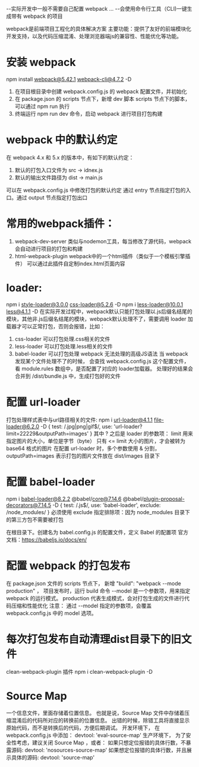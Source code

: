 --实际开发中一般不需要自己配置 webpack ...
--会使用命令行工具（CLI)一键生成带有 webpack 的项目


webpack是前端项目工程化的具体解决方案
主要功能：提供了友好的前端模块化开发支持，以及代码压缩混淆、处理浏览器端js的兼容性、性能优化等功能。

# 安装 webpack
npm install webpack@5.42.1 webpack-cli@4.7.2 -D
1. 在项目根目录中创建 webpack.config.js 的 webpack 配置文件，并初始化
2. 在 package.json 的 scripts 节点下，新增 dev 脚本
    scripts 节点下的脚本，可以通过 npm run 执行
3. 终端运行 npm run dev 命令，启动 webpack 进行项目打包构建

# webpack 中的默认约定
在 webpack 4.x 和 5.x 的版本中，有如下的默认约定：
1. 默认的打包入口文件为 src -> idnex.js
2. 默认的输出文件路径为 dist -> main.js

可以在 webpack.config.js 中修改打包的默认约定
通过 entry 节点指定打包的入口。通过 output 节点指定打包出口

# 常用的webpack插件：
1. webpack-dev-server
    类似与nodemon工具，每当修改了源代码，webpack会自动进行项目的打包和构建
2. html-webpack-plugin
    webpack中的一个html插件（类似于一个模板引擎插件）
    可以通过此插件自定制index.html页面内容


# loader:  
npm i style-loader@3.0.0 css-loader@5.2.6 -D
npm i less-loader@10.0.1 less@4.1.1 -D
在实际开发过程中，webpack默认只能打包处理以.js后缀名结尾的模块，其他非.js后缀名结尾的模块，webpack默认处理不了，需要调用 loader 加载器才可以正常打包，否则会报错，比如：
1. css-loader 可以打包处理.css相关的文件
2. less-loader 可以打包处理.less相关的文件
3. babel-loader 可以打包处理 webpack 无法处理的高级JS语法
当 webpack 发现某个文件处理不了的时候， 会查找 webpack.config.js 这个配置文件，看 module.rules 数组中，是否配置了对应的 loader加载器。
处理好的结果会合并到 /dist/bundle.js 中，生成打包好的文件


# 配置 url-loader
打包处理样式表中与url路径相关的文件: npm i url-loader@4.1.1 file-loader@6.2.0 -D
{ test: /\.jpg|png|gif$/, use: 'url-loader?limit=22229&outputPath=images' }
其中 ? 之后是 loader 的参数项：
    limit 用来指定图片的大小，单位是字节（byte）
    只有 <= limit 大小的图片，才会被转为 base64 格式的图片
    在配置 url-loader 时，多个参数使用 & 分割，outputPath=images 表示打包的图片文件放在 dist/images 目录下


# 配置 babel-loader
npm i babel-loader@8.2.2 @babel/core@7.14.6 @babel/plugin-proposal-decorators@7.14.5 -D
{ test: /\.js$/, use: 'babel-loader', exclude: /node_modules/ }
必须使用 exclude 指定排除项：因为 node_modules 目录下的第三方包不需要被打包

在根目录下。创建名为 babel.config.js 的配置文件，定义 Babel 的配置项
官方文档：https://babeljs.io/docs/en/

# 配置 webpack 的打包发布
在 package.json 文件的 scripts 节点下， 新增  "build": "webpack --mode production" ， 项目发布时，运行 build 命令
--model 是一个参数项，用来指定 webpack 的运行模式。
production 代表生成模式，会对打包生成的文件进行代码压缩和性能优化
注意： 通过 --model 指定的参数项，会覆盖 webpack.config.js 中的 model 选项。


# 每次打包发布自动清理dist目录下的旧文件
clean-webpack-plugin 插件   npm i clean-webpack-plugin -D



# Source Map
一个信息文件，里面存储着位置信息。
也就是说，Source Map 文件中存储着压缩混淆后的代码所对应的转换前的位置信息。
出错的时候，除错工具将直接显示原始代码，而不是转换后的代码，方便后期调试。
    开发环境下， 在 webpack.config.js 中添加：  devtool: 'eval-source-map'
    生产环境下， 为了安全性考虑，建议关闭 Source Map ，或者：
        如果只想定位报错的具体行数，不暴露源码:
            devtool: 'nosources-source-map'
        如果想定位报错的具体行数，并且展示具体的源码:
            devtool: 'source-map'
